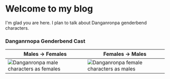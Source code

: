 # Welcome to my blog

I'm glad you are here. I plan to talk about Danganronpa genderbend characters.

### Danganrnopa Genderbend Cast
Males -> Females | Females -> Males
-----------------|-----------------
![Danganronpa male characters as females](https://cdn.discordapp.com/attachments/411710191567110144/544664173733347338/9da0d8a348c47424c552c1ebf5baa519.png) | ![Danganronpa female characters as males](https://cdn.discordapp.com/attachments/411710191567110144/544663614166925323/4aeb05e189d6d969b40a17e3c0e28592.png)
